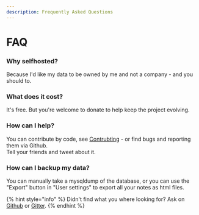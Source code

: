 ```yaml
---
description: Frequently Asked Questions
---
```


# FAQ

### Why selfhosted?

Because I'd like my data to be owned by me and not a company - and you should to.

### What does it cost?

It's free. But you're welcome to donate to help keep the project evolving.

### How can I help?

You can contribute by code, see [Contrubting](contributing.md) - or find bugs and reporting them via Github.  
Tell your friends and tweet about it.

### How can I backup my data?

You can manually take a mysqldump of the database, or you can use the "Export" button in "User settings" to export all your notes as html files.

{% hint style="info" %}
Didn't find what you where looking for? Ask on [Github](https://github.com/xy2z/dopenote/issues) or [Gitter](https://gitter.im/dopenote/community).
{% endhint %}

